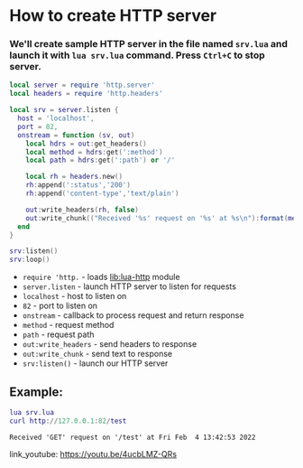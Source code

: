 # How to create HTTP server

### We'll create sample HTTP server in the file named `srv.lua` and launch it with `lua srv.lua` command. Press `Ctrl+C` to stop server.

```lua
local server = require 'http.server'
local headers = require 'http.headers'

local srv = server.listen {
  host = 'localhost',
  port = 82,
  onstream = function (sv, out)
    local hdrs = out:get_headers()
    local method = hdrs:get(':method')
    local path = hdrs:get(':path') or '/'

    local rh = headers.new()
    rh:append(':status','200')
    rh:append('content-type','text/plain')

    out:write_headers(rh, false)
    out:write_chunk(("Received '%s' request on '%s' at %s\n"):format(method, path, os.date()), true)
  end
}

srv:listen()
srv:loop()
```

- `require 'http.` - loads [lib:lua-http](https://onelinerhub.com/lua/install-http-module-with-luarocks) module
- `server.listen` - launch HTTP server to listen for requests
- `localhost` - host to listen on
- `82` - port to listen on
- `onstream` - callback to process request and return response
- `method` - request method
- `path` - request path
- `out:write_headers` - send headers to response
- `out:write_chunk` - send text to response
- `srv:listen()` - launch our HTTP server

## Example: 
```lua
lua srv.lua
curl http://127.0.0.1:82/test
```
```
Received 'GET' request on '/test' at Fri Feb  4 13:42:53 2022

```

link_youtube: https://youtu.be/4ucbLMZ-QRs
